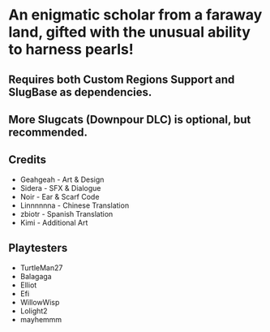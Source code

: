 # An enigmatic scholar from a faraway land, gifted with the unusual ability to harness pearls!

## Requires both Custom Regions Support and SlugBase as dependencies.
## More Slugcats (Downpour DLC) is optional, but recommended.

## Credits
- Geahgeah - Art & Design
- Sidera - SFX & Dialogue
- Noir - Ear & Scarf Code
- Linnnnnna - Chinese Translation
- zbiotr - Spanish Translation
- Kimi - Additional Art

## Playtesters
- TurtleMan27
- Balagaga
- Elliot
- Efi
- WillowWisp
- Lolight2
- mayhemmm
